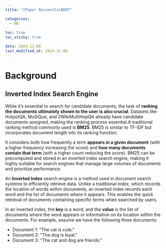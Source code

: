 ```yaml
---
title: "[Paper Review]ColBERT"

categories: 
  - NR
  
toc: true
toc_sticky: true

date: 2024-11-08
last_modified_at: 2024-11-08
---
```


# Background
## Inverted Index Search Engine

While it’s essential to search for candidate documents, the task of **ranking the documents ultimately shown to the user is also crucial**. Datasets like HotpotQA, MuSiQue, and 2WikiMultiHopQA already have candidate documents assigned, making the ranking process essential.A traditional ranking method commonly used is **BM25**. BM25 is similar to TF-IDF but incorporates document length into its ranking function. 

It considers both how frequently a term **appears in a given document** (with a higher frequency increasing the score) and **how many documents contain that term** (with a higher count reducing the score). BM25 can be precomputed and stored in an inverted index search engine, making it highly suitable for search engines that manage large volumes of documents and prioritize performance.

An **Inverted Index** search engine is a method used in document search systems to efficiently retrieve data. Unlike a traditional index, which records the location of words within documents, an inverted index records each word and the list of documents where it appears. This enables the quick retrieval of documents containing specific terms when searched by users.

In an inverted index, the **key** is a word, and the **value** is the list of documents where the word appears or information on its location within the documents. For example, assume we have the following three documents:

- Document 1: "The cat is cute."
- Document 2: "The dog is loyal."
- Document 3: "The cat and dog are friends."
